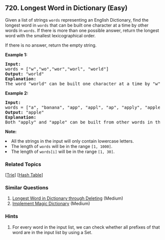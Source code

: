 <!--|This file generated by command(leetcode description); DO NOT EDIT.    |-->
<!--+----------------------------------------------------------------------+-->
<!--|@author    Openset <openset.wang@gmail.com>                           |-->
<!--|@link      https://github.com/openset                                 |-->
<!--|@home      https://github.com/openset/leetcode                        |-->
<!--+----------------------------------------------------------------------+-->

## 720. Longest Word in Dictionary (Easy)

<p>Given a list of strings <code>words</code> representing an English Dictionary, find the longest word in <code>words</code> that can be built one character at a time by other words in <code>words</code>.  If there is more than one possible answer, return the longest word with the smallest lexicographical order.</p>  If there is no answer, return the empty string.

<p><b>Example 1:</b><br />
<pre>
<b>Input:</b> 
words = ["w","wo","wor","worl", "world"]
<b>Output:</b> "world"
<b>Explanation:</b> 
The word "world" can be built one character at a time by "w", "wo", "wor", and "worl".
</pre>
</p>

<p><b>Example 2:</b><br />
<pre>
<b>Input:</b> 
words = ["a", "banana", "app", "appl", "ap", "apply", "apple"]
<b>Output:</b> "apple"
<b>Explanation:</b> 
Both "apply" and "apple" can be built from other words in the dictionary. However, "apple" is lexicographically smaller than "apply".
</pre>
</p>

<p><b>Note:</b>
<li>All the strings in the input will only contain lowercase letters.</li>
<li>The length of <code>words</code> will be in the range <code>[1, 1000]</code>.</li>
<li>The length of <code>words[i]</code> will be in the range <code>[1, 30]</code>.</li>
</p>

### Related Topics
[[Trie](https://github.com/openset/leetcode/tree/master/tag/trie/README.md)]
[[Hash Table](https://github.com/openset/leetcode/tree/master/tag/hash-table/README.md)]

### Similar Questions
  1. [Longest Word in Dictionary through Deleting](https://github.com/openset/leetcode/tree/master/problems/longest-word-in-dictionary-through-deleting) (Medium)
  1. [Implement Magic Dictionary](https://github.com/openset/leetcode/tree/master/problems/implement-magic-dictionary) (Medium)

### Hints
  1. For every word in the input list, we can check whether all prefixes of that word are in the input list by using a Set.
